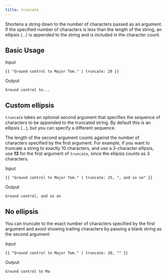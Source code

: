 ```yaml
---
title: truncate
---
```


Shortens a string down to the number of characters passed as an argument. If the specified number of characters is less than the length of the string, an ellipsis (...) is appended to the string and is included in the character count.

## Basic Usage

Input
```liquid
{{ "Ground control to Major Tom." | truncate: 20 }}
```

Output
```text
Ground control to...
```

## Custom ellipsis

`truncate` takes an optional second argument that specifies the sequence of characters to be appended to the truncated string. By default this is an ellipsis (...), but you can specify a different sequence.

The length of the second argument counts against the number of characters specified by the first argument. For example, if you want to truncate a string to exactly 10 characters, and use a 3-character ellipsis, use **13** for the first argument of `truncate`, since the ellipsis counts as 3 characters.

Input
```liquid
{{ "Ground control to Major Tom." | truncate: 25, ", and so on" }}
```

Output
```text
Ground control, and so on
```

## No ellipsis

You can truncate to the exact number of characters specified by the first argument and avoid showing trailing characters by passing a blank string as the second argument:

Input
```liquid
{{ "Ground control to Major Tom." | truncate: 20, "" }}
```

Output
```text
Ground control to Ma
```
